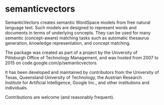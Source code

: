 # semanticvectors

SemanticVectors creates semantic WordSpace models from free natural language text.
Such models are designed to represent words and documents in terms of underlying concepts.
They can be used for many semantic (concept-aware) matching tasks such as automatic thesaurus generation, 
knowledge representation, and concept matching.

The package was created as part of a project by the University of Pittsburgh Office of Technology Management,
and was hosted from 2007 to 2015 on code.google.com/p/semanticvectors.

It has been developed and maintained by contributors from the University of Texas, Queensland University of Technology,
the Austrian Research Institute for Artificial Intelligence, Google Inc., and other institutions and individuals.

Contributions are welcome (and reasonably frequent).
